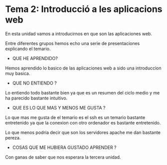 # Tema 2: Introducció a les aplicacions web

En esta unidad vamos a introducirnos en que son las aplicaciones web.

Entre diferentes grupos hemos echo una serie de presentaciones explicando el temario.

* QUE HE APRENDIDO?

Hemos aprendido lo basico de las aplicaciones web a sido una introduccion muy basica.

* QUE NO ENTIENDO ? 

 Lo entiendo todo bastante bien ya que es un resumen del ciclo medio y me ha parecido bastante intuitivo.
 
* QUE ES LO QUE MAS Y MENOS ME GUSTA ?

 Lo que mas me gusta de el temario es el ssh es un temario bastante entretenido ya que la conexion con otro ordenador es bastante entretenido.
 
 Lo que menos podria decir que son los servidores apache me dan bastante pereza.

* COSAS QUE ME HUBIERA GUSTADO APRENDER ? 

 Con ganas de saber que nos esperara la tercera unidad.
